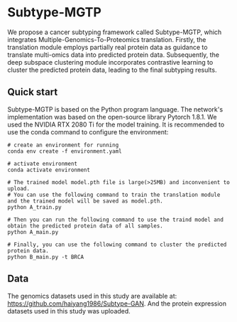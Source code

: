 # Subtype-MGTP
We propose a cancer subtyping framework called Subtype-MGTP,
which integrates Multiple-Genomics-To-Proteomics translation.
Firstly, the translation module employs partially real protein
data as guidance to translate multi-omics data into predicted
protein data. Subsequently, the deep subspace clustering module
incorporates contrastive learning to cluster the predicted protein
data, leading to the final subtyping results. 

## Quick start
Subtype-MGTP is based on the Python program language. The network's implementation was based on the open-source library Pytorch 1.8.1.
We used the NVIDIA RTX 2080 Ti for the model training. It is recommended to use the conda command to configure the environment:
```
# create an environment for running
conda env create -f environment.yaml

# activate environment
conda activate environment

# The trained model model.pth file is large(>25MB) and inconvenient to upload.
# You can use the following command to train the translation module and the trained model will be saved as model.pth.
python A_train.py 

# Then you can run the following command to use the traind model and obtain the predicted protein data of all samples.
python A_main.py

# Finally, you can use the following command to cluster the predicted protein data. 
python B_main.py -t BRCA 
```
## Data
The genomics datasets used in this study are available at: https://github.com/haiyang1986/Subtype-GAN.
And the protein expression datasets used in this study was uploaded.



